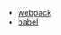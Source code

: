 <!--
 * @Author: yangjj
 * @Date: 2019-08-13 09:01:16
 * @LastEditors: yangjj
 * @LastEditTime: 2019-08-21 13:59:30
 * @Description: file content
 -->
* [webpack](interview/doc/webpack)
* [babel](interview/doc/babel)